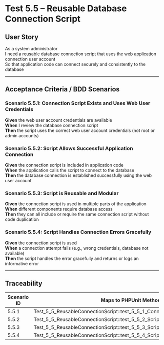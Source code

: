 # Test 5.5 – Reusable Database Connection Script

## User Story
As a system administrator  
I need a reusable database connection script that uses the web application connection user account  
So that application code can connect securely and consistently to the database

---

## Acceptance Criteria / BDD Scenarios

### Scenario 5.5.1: Connection Script Exists and Uses Web User Credentials
**Given** the web user account credentials are available  
**When** I review the database connection script  
**Then** the script uses the correct web user account credentials (not root or admin accounts)

### Scenario 5.5.2: Script Allows Successful Application Connection
**Given** the connection script is included in application code  
**When** the application calls the script to connect to the database  
**Then** the database connection is established successfully using the web user account

### Scenario 5.5.3: Script is Reusable and Modular
**Given** the connection script is used in multiple parts of the application  
**When** different components require database access  
**Then** they can all include or require the same connection script without code duplication

### Scenario 5.5.4: Script Handles Connection Errors Gracefully
**Given** the connection script is used  
**When** a connection attempt fails (e.g., wrong credentials, database not available)  
**Then** the script handles the error gracefully and returns or logs an informative error

---

## Traceability

| Scenario ID | Maps to PHPUnit Method                                                           |
|-------------|----------------------------------------------------------------------------------|
| 5.5.1       | Test_5_5_ReusableConnectionScript::test_5_5_1_ConnectionScriptUsesWebUser        |
| 5.5.2       | Test_5_5_ReusableConnectionScript::test_5_5_2_ScriptAllowsSuccessfulConnection   |
| 5.5.3       | Test_5_5_ReusableConnectionScript::test_5_5_3_ScriptIsReusableAndModular         |
| 5.5.4       | Test_5_5_ReusableConnectionScript::test_5_5_4_ScriptHandlesConnectionErrors      |